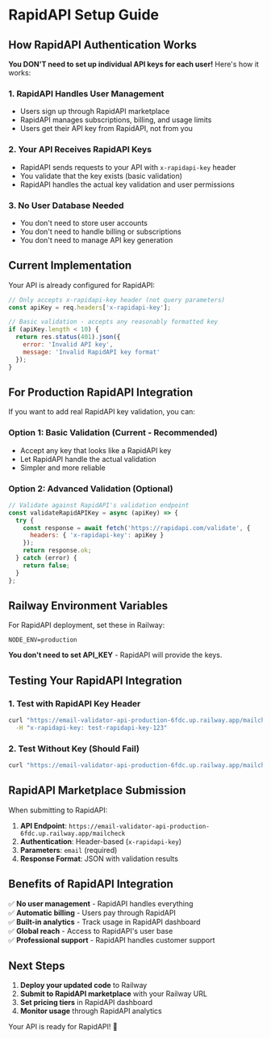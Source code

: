 # RapidAPI Setup Guide

## How RapidAPI Authentication Works

**You DON'T need to set up individual API keys for each user!** Here's how it works:

### 1. **RapidAPI Handles User Management**
- Users sign up through RapidAPI marketplace
- RapidAPI manages subscriptions, billing, and usage limits
- Users get their API key from RapidAPI, not from you

### 2. **Your API Receives RapidAPI Keys**
- RapidAPI sends requests to your API with `x-rapidapi-key` header
- You validate that the key exists (basic validation)
- RapidAPI handles the actual key validation and user permissions

### 3. **No User Database Needed**
- You don't need to store user accounts
- You don't need to handle billing or subscriptions
- You don't need to manage API key generation

## Current Implementation

Your API is already configured for RapidAPI:

```javascript
// Only accepts x-rapidapi-key header (not query parameters)
const apiKey = req.headers['x-rapidapi-key'];

// Basic validation - accepts any reasonably formatted key
if (apiKey.length < 10) {
  return res.status(401).json({
    error: 'Invalid API key',
    message: 'Invalid RapidAPI key format'
  });
}
```

## For Production RapidAPI Integration

If you want to add real RapidAPI key validation, you can:

### Option 1: Basic Validation (Current - Recommended)
- Accept any key that looks like a RapidAPI key
- Let RapidAPI handle the actual validation
- Simpler and more reliable

### Option 2: Advanced Validation (Optional)
```javascript
// Validate against RapidAPI's validation endpoint
const validateRapidAPIKey = async (apiKey) => {
  try {
    const response = await fetch('https://rapidapi.com/validate', {
      headers: { 'x-rapidapi-key': apiKey }
    });
    return response.ok;
  } catch (error) {
    return false;
  }
};
```

## Railway Environment Variables

For RapidAPI deployment, set these in Railway:

```
NODE_ENV=production
```

**You don't need to set API_KEY** - RapidAPI will provide the keys.

## Testing Your RapidAPI Integration

### 1. Test with RapidAPI Key Header
```bash
curl "https://email-validator-api-production-6fdc.up.railway.app/mailcheck?email=test@gmail.com" \
  -H "x-rapidapi-key: test-rapidapi-key-123"
```

### 2. Test Without Key (Should Fail)
```bash
curl "https://email-validator-api-production-6fdc.up.railway.app/mailcheck?email=test@gmail.com"
```

## RapidAPI Marketplace Submission

When submitting to RapidAPI:

1. **API Endpoint**: `https://email-validator-api-production-6fdc.up.railway.app/mailcheck`
2. **Authentication**: Header-based (`x-rapidapi-key`)
3. **Parameters**: `email` (required)
4. **Response Format**: JSON with validation results

## Benefits of RapidAPI Integration

✅ **No user management** - RapidAPI handles everything  
✅ **Automatic billing** - Users pay through RapidAPI  
✅ **Built-in analytics** - Track usage in RapidAPI dashboard  
✅ **Global reach** - Access to RapidAPI's user base  
✅ **Professional support** - RapidAPI handles customer support  

## Next Steps

1. **Deploy your updated code** to Railway
2. **Submit to RapidAPI marketplace** with your Railway URL
3. **Set pricing tiers** in RapidAPI dashboard
4. **Monitor usage** through RapidAPI analytics

Your API is ready for RapidAPI! 🚀
